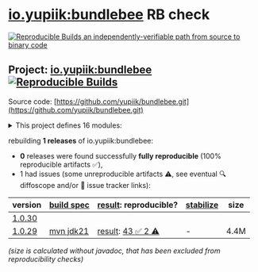 [io.yupiik:bundlebee](https://central.sonatype.com/artifact/io.yupiik/bundlebee/versions) RB check
=======

[![Reproducible Builds](https://reproducible-builds.org/images/logos/rb.svg) an independently-verifiable path from source to binary code](https://reproducible-builds.org/)

## Project: [io.yupiik:bundlebee](https://central.sonatype.com/artifact/io.yupiik/bundlebee/versions) [![Reproducible Builds](https://img.shields.io/endpoint?url=https://raw.githubusercontent.com/jvm-repo-rebuild/reproducible-central/master/content/io/yupiik/bundlebee/badge.json)](https://github.com/jvm-repo-rebuild/reproducible-central/blob/master/content/io/yupiik/bundlebee/README.md)

Source code: [https://github.com/yupiik/bundlebee.git](https://github.com/yupiik/bundlebee.git)

<details><summary>This project defines 16 modules:</summary>

* [io.yupiik.alveoli:alveolus](https://central.sonatype.com/artifact/io.yupiik.alveoli/alveolus/overview)
* [io.yupiik.alveoli:elasticsearch-local](https://central.sonatype.com/artifact/io.yupiik.alveoli/elasticsearch-local/overview)
* [io.yupiik.alveoli:grafana-simple](https://central.sonatype.com/artifact/io.yupiik.alveoli/grafana-simple/overview)
* [io.yupiik.alveoli:kafka-local](https://central.sonatype.com/artifact/io.yupiik.alveoli/kafka-local/overview)
* [io.yupiik.alveoli:loki-simple](https://central.sonatype.com/artifact/io.yupiik.alveoli/loki-simple/overview)
* [io.yupiik.alveoli:minio-local](https://central.sonatype.com/artifact/io.yupiik.alveoli/minio-local/overview)
* [io.yupiik.alveoli:monitoring-alveolus](https://central.sonatype.com/artifact/io.yupiik.alveoli/monitoring-alveolus/overview)
* [io.yupiik.alveoli:postgres-local](https://central.sonatype.com/artifact/io.yupiik.alveoli/postgres-local/overview)
* [io.yupiik.alveoli:prometheus-simple](https://central.sonatype.com/artifact/io.yupiik.alveoli/prometheus-simple/overview)
* [io.yupiik.alveoli:zipkin-simple](https://central.sonatype.com/artifact/io.yupiik.alveoli/zipkin-simple/overview)
* [io.yupiik:bundlebee](https://central.sonatype.com/artifact/io.yupiik/bundlebee/overview)
* [io.yupiik:bundlebee-core](https://central.sonatype.com/artifact/io.yupiik/bundlebee-core/overview)
* [io.yupiik:bundlebee-documentation](https://central.sonatype.com/artifact/io.yupiik/bundlebee-documentation/overview)
* [io.yupiik:bundlebee-junit5](https://central.sonatype.com/artifact/io.yupiik/bundlebee-junit5/overview)
* [io.yupiik:bundlebee-maven-plugin](https://central.sonatype.com/artifact/io.yupiik/bundlebee-maven-plugin/overview)
* [io.yupiik:bundlebee-operator](https://central.sonatype.com/artifact/io.yupiik/bundlebee-operator/overview)
</details>

rebuilding **1 releases** of io.yupiik:bundlebee:
- **0** releases were found successfully **fully reproducible** (100% reproducible artifacts :white_check_mark:),
- 1 had issues (some unreproducible artifacts :warning:, see eventual :mag: diffoscope and/or :memo: issue tracker links):

| version | [build spec](/BUILDSPEC.md) | [result](https://reproducible-builds.org/docs/jvm/): reproducible? | [stabilize](https://github.com/google/oss-rebuild/blob/main/cmd/stabilize/README.md) | size |
| -- | --------- | ------ | ------ | -- |
| [1.0.30](https://central.sonatype.com/artifact/io.yupiik/bundlebee/1.0.30/pom) | | | |
| [1.0.29](https://central.sonatype.com/artifact/io.yupiik/bundlebee/1.0.29/pom) | [mvn jdk21](bundlebee-1.0.29.buildspec) | [result](bundlebee-1.0.29.buildinfo): [43 :white_check_mark:  2 :warning:](bundlebee-1.0.29.buildcompare) | - | 4.4M |

<i>(size is calculated without javadoc, that has been excluded from reproducibility checks)</i>
